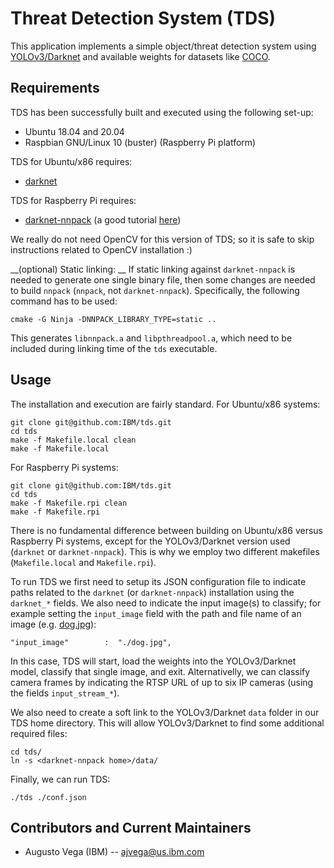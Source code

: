 # Threat Detection System (TDS)

This application implements a simple object/threat detection system using [YOLOv3/Darknet](https://pjreddie.com/darknet/yolo/) and available weights for datasets like [COCO](https://cocodataset.org/#home).

## Requirements

TDS has been successfully built and executed using the following set-up:
 - Ubuntu 18.04 and 20.04
 - Raspbian GNU/Linux 10 (buster) (Raspberry Pi platform)

TDS for Ubuntu/x86 requires:
 - [darknet](https://pjreddie.com/darknet/yolo/)

TDS for Raspberry Pi requires:
 - [darknet-nnpack](https://github.com/digitalbrain79/darknet-nnpack) (a good tutorial [here](https://egemenertugrul.github.io/blog/Darknet-NNPACK-on-Raspberry-Pi/))

We really do not need OpenCV for this version of TDS; so it is safe to skip instructions related to OpenCV installation :)

__(optional) Static linking: __ If static linking against `darknet-nnpack` is needed to generate one single binary file, then some changes are needed to build `nnpack` (`nnpack`, not `darknet-nnpack`). Specifically, the following command has to be used:

```
cmake -G Ninja -DNNPACK_LIBRARY_TYPE=static ..
```

This generates `libnnpack.a` and `libpthreadpool.a`, which need to be included during linking time of the `tds` executable.


## Usage

The installation and execution are fairly standard. For Ubuntu/x86 systems:

```
git clone git@github.com:IBM/tds.git
cd tds
make -f Makefile.local clean
make -f Makefile.local
```

For Raspberry Pi systems:

```
git clone git@github.com:IBM/tds.git
cd tds
make -f Makefile.rpi clean
make -f Makefile.rpi
```

There is no fundamental difference between building on Ubuntu/x86 versus Raspberry Pi systems, except for the YOLOv3/Darknet version used (`darknet` or `darknet-nnpack`). This is why we employ two different makefiles (`Makefile.local` and `Makefile.rpi`).

To run TDS we first need to setup its JSON configuration file to indicate paths related to the `darknet` (or `darknet-nnpack`) installation using the `darknet_*` fields. We also need to indicate the input image(s) to classify; for example setting the `input_image` field with the path and file name of an image (e.g. [dog.jpg](https://github.com/pjreddie/darknet/blob/master/data/dog.jpg)):

```
"input_image"        :  "./dog.jpg",
```

In this case, TDS will start, load the weights into the YOLOv3/Darknet model, classify that single image, and exit. Alternativelly, we can classify camera frames by indicating the RTSP URL of up to six IP cameras (using the fields `input_stream_*`).

We also need to create a soft link to the YOLOv3/Darknet `data` folder in our TDS home directory. This will allow YOLOv3/Darknet to find some additional required files:

```
cd tds/
ln -s <darknet-nnpack home>/data/
```

Finally, we can run TDS:

```
./tds ./conf.json
```



## Contributors and Current Maintainers

 * Augusto Vega (IBM) --  [ajvega@us.ibm.com](mailto:ajvega@us.ibm.com)


